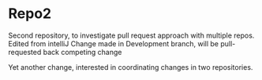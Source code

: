 # Repo2
Second repository, to investigate pull request approach with multiple repos.
Edited from intelliJ
Change made in Development branch, will be pull-requested back
competing change

Yet another change, interested in coordinating changes in two repositories.

